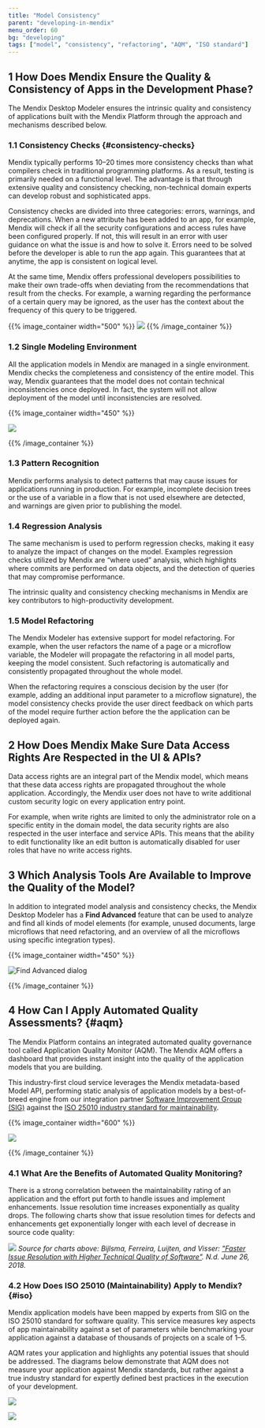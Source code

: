 ```yaml
---
title: "Model Consistency"
parent: "developing-in-mendix"
menu_order: 60
bg: "developing"
tags: ["model", "consistency", "refactoring", "AQM", "ISO standard"]
---
```


## 1 How Does Mendix Ensure the Quality & Consistency of Apps in the Development Phase?

The Mendix Desktop Modeler ensures the intrinsic quality and consistency of applications built with the Mendix Platform through the approach and mechanisms described below.

### 1.1 Consistency Checks {#consistency-checks}

Mendix typically performs 10–20 times more consistency checks than what compilers check in traditional programming platforms. As a result, testing is primarily needed on a functional level. The advantage is that through extensive quality and consistency checking, non-technical domain experts can develop robust and sophisticated apps.

Consistency checks are divided into three categories: errors, warnings, and deprecations. When a new attribute has been added to an app, for example, Mendix will check if all the security configurations and access rules have been configured properly. If not, this will result in an error with user guidance on what the issue is and how to solve it. Errors need to be solved before the developer is able to run the app again. This guarantees that at anytime, the app is consistent on logical level.

At the same time, Mendix offers professional developers possibilities to make their own trade-offs when deviating from the recommendations that result from the checks. For example, a warning regarding the performance of a certain query may be ignored, as the user has the context about the frequency of this query to be triggered.

{{% image_container width="500" %}}
![](attachments/consistency-checks.png)
{{% /image_container %}}

### 1.2 Single Modeling Environment

All the application models in Mendix are managed in a single environment. Mendix checks the completeness and consistency of the entire model. This way, Mendix guarantees that the model does not contain technical inconsistencies once deployed. In fact, the system will not allow deployment of the model until inconsistencies are resolved.

{{% image_container width="450" %}}

![](attachments/error-list.png)

{{% /image_container %}}

### 1.3 Pattern Recognition

Mendix performs analysis to detect patterns that may cause issues for applications running in production. For example, incomplete decision trees or the use of a variable in a flow that is not used elsewhere are detected, and warnings are given prior to publishing the model.

### 1.4 Regression Analysis

The same mechanism is used to perform regression checks, making it easy to analyze the impact of changes on the model. Examples regression checks utilized by Mendix are “where used” analysis, which highlights where commits are performed on data objects, and the detection of queries that may compromise performance.

The intrinsic quality and consistency checking mechanisms in Mendix are key contributors to high-productivity development.

### 1.5 Model Refactoring

The Mendix Modeler has extensive support for model refactoring. For example, when the user refactors the name of a page or a microflow variable, the Modeler will propagate the refactoring in all model parts, keeping the model consistent. Such refactoring is automatically and consistently propagated throughout the whole model.

When the refactoring requires a conscious decision by the user (for example, adding an additional input parameter to a microflow signature), the model consistency checks provide the user direct feedback on which parts of the model require further action before the the application can be deployed again.

## 2 How Does Mendix Make Sure Data Access Rights Are Respected in the UI & APIs?

Data access rights are an integral part of the Mendix model, which means that these data access rights are propagated throughout the whole application. Accordingly, the Mendix user does not have to write additional custom security logic on every application entry point.

For example, when write rights are limited to only the administrator role on a specific entity in the domain model, the data security rights are also respected in the user interface and service APIs. This means that the ability to edit functionality like an edit button is automatically disabled for user roles that have no write access rights.

## 3 Which Analysis Tools Are Available to Improve the Quality of the Model?

In addition to integrated model analysis and consistency checks, the Mendix Desktop Modeler has a **Find Advanced** feature that can be used to analyze and find all kinds of model elements (for example, unused documents, large microflows that need refactoring, and an overview of all the microflows using specific integration types).

{{% image_container width="450" %}}

![Find Advanced dialog](attachments/find_advanced.png)

{{% /image_container %}}

## 4 How Can I Apply Automated Quality Assessments? {#aqm}

The Mendix Platform contains an integrated automated quality governance tool called Application Quality Monitor (AQM). The Mendix AQM offers a dashboard that provides instant insight into the quality of the application models that you are building.

This industry-first cloud service leverages the Mendix metadata-based Model API, performing static analysis of application models by a best-of-breed engine from our integration partner [Software Improvement Group (SIG)](https://www.sig.eu/) against the [ISO 25010 industry standard for maintainability](#iso).

{{% image_container width="600" %}}

![](attachments/aqm.png)

{{% /image_container %}}

### 4.1 What Are the Benefits of Automated Quality Monitoring?

There is a strong correlation between the maintainability rating of an application and the effort put forth to handle issues and implement enhancements. Issue resolution time increases exponentially as quality drops. The following charts show that issue resolution times for defects and enhancements get exponentially longer with each level of decrease in source code quality:

![](attachments/aqm-quality.png)
*Source for charts above: Bijlsma, Ferreira, Luijten, and Visser: ["Faster Issue Resolution with Higher Technical Quality of Software"](https://www.sig.eu/wp-content/uploads/2016/10/Faster_Issue_Resolution_With_Higher_Technical_Quality_of_Software.pdf). N.d. June 26, 2018.*

### 4.2 How Does ISO 25010 (Maintainability) Apply to Mendix? {#iso}

Mendix application models have been mapped by experts from SIG on the ISO 25010 standard for software quality. This service measures key aspects of app maintainability against a set of parameters while benchmarking your application against a database of thousands of projects on a scale of 1–5.

AQM rates your application and highlights any potential issues that should be addressed. The diagrams below demonstrate that AQM does not measure your application against Mendix standards, but rather against a true industry standard for expertly defined best practices in the execution of your development.

![](attachments/aqm-sourcec_code_to_stars.png)

![](attachments/aqm-matrix.png)
